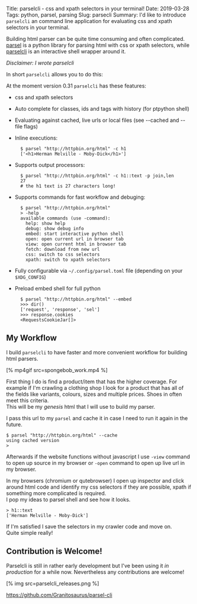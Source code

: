 Title: parselcli - css and xpath selectors in your terminal!
Date: 2019-03-28
Tags: python, parsel, parsing
Slug: parsecli
Summary: I'd like to introduce `parselcli` an command line application for evaluating css and xpath selectors in your terminal.

Building html parser can be quite time consuming and often complicated. [parsel](https://github.com/scrapy/parsel) is a python library for parsing html with css or xpath selectors, while [parselcli](https://github.com/Granitosaurus/parsel-cli) is an interactive shell wrapper around it.

_Disclaimer: I wrote parselcli_

In short `parselcli` allows you to do this:

<script id="asciicast-234118" src="https://asciinema.org/a/234118.js" async></script>

At the moment version 0.31 `parselcli` has these features:

* css and xpath selectors
* Auto complete for classes, ids and tags with history (for ptpython shell)
* Evaluating against cached, live urls or local files (see --cached and --file flags)
* Inline executions:

        $ parsel "http://httpbin.org/html" -c h1
        ['<h1>Herman Melville - Moby-Dick</h1>']
  
* Supports output processors:

        $ parsel "http://httpbin.org/html" -c h1::text -p join,len
        27
        # the h1 text is 27 characters long!
    
* Supports commands for fast workflow and debuging:

        $ parsel "http://httpbin.org/html"
        > -help
        available commands (use -command):
          help: show help
          debug: show debug info
          embed: start interactive python shell
          open: open current url in browser tab
          view: open current html in browser tab
          fetch: download from new url
          css: switch to css selectors
          xpath: switch to xpath selectors
          
* Fully configurable via `~/.config/parsel.toml` file (depending on your `$XDG_CONFIG`)
* Preload embed shell for full python

        $ parsel "http://httpbin.org/html" --embed
        >>> dir()
        ['request', 'response', 'sel']
        >>> response.cookies
        <RequestsCookieJar[]>


## My Workflow 

I build `parselcli` to have faster and more convenient workflow for building html parsers.

[% mp4gif src=spongebob_work.mp4 %]

First thing I do is find a product/item that has the higher coverage. For example if I'm crawling a clothing shop I look for a product that has all of the fields like variants, colours, sizes and multiple prices. Shoes in often meet this criteria.   
This will be my _genesis_ html that I will use to build my parser.

I pass this url to my `parsel` and cache it in case I need to run it again in the future. 

    $ parsel "http://httpbin.org/html" --cache
    using cached version
    > 

Afterwards if the website functions without javascript I use `-view` command to open up source in my browser or `-open` command to open up live url in my browser.  

In my browsers (chromium or qutebrowser) I open up inspector and click around html code and identify my css selectors if they are possible, xpath if something more complicated is required.  
I pop my ideas to parsel shell and see how it looks.

    > h1::text
    ['Herman Melville - Moby-Dick']

If I'm satisfied I save the selectors in my crawler code and move on.  
Quite simple really!

## Contribution is Welcome!

Parselcli is still in rather early development but I've been using it _in production_ for a while now. Nevertheless any contributions are welcome!

[% img src=parselcli_releases.png %]

https://github.com/Granitosaurus/parsel-cli
